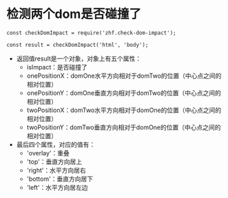 # 检测两个dom是否碰撞了
```
const checkDomImpact = require('zhf.check-dom-impact');

const result = checkDomImpact('html', 'body');
```
* 返回值result是一个对象，对象上有五个属性：
    - isImpact：是否碰撞了
    - onePositionX：domOne水平方向相对于domTwo的位置（中心点之间的相对位置）
    - onePositionY：domOne垂直方向相对于domTwo的位置（中心点之间的相对位置）
    - twoPositionX：domTwo水平方向相对于domOne的位置（中心点之间的相对位置）
    - twoPositionY：domTwo垂直方向相对于domOne的位置（中心点之间的相对位置）
* 最后四个属性，对应的值有：
    - 'overlay'：重叠
    - 'top'：垂直方向居上
    - 'right'：水平方向居右
    - 'bottom'：垂直方向居下
    - 'left'：水平方向居左边
